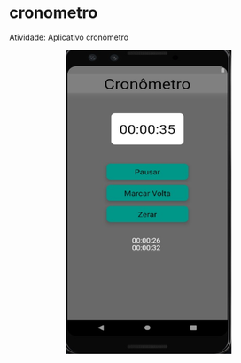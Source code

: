 # cronometro
Atividade: Aplicativo cronômetro

<p align="center"><img width="300" height="550" src="./toReadMe/01.jpg"></p>